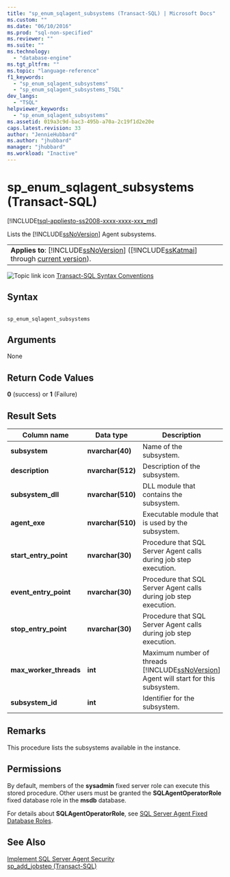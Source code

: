 ```yaml
---
title: "sp_enum_sqlagent_subsystems (Transact-SQL) | Microsoft Docs"
ms.custom: ""
ms.date: "06/10/2016"
ms.prod: "sql-non-specified"
ms.reviewer: ""
ms.suite: ""
ms.technology: 
  - "database-engine"
ms.tgt_pltfrm: ""
ms.topic: "language-reference"
f1_keywords: 
  - "sp_enum_sqlagent_subsystems"
  - "sp_enum_sqlagent_subsystems_TSQL"
dev_langs: 
  - "TSQL"
helpviewer_keywords: 
  - "sp_enum_sqlagent_subsystems"
ms.assetid: 019a3c9d-bac3-495b-a70a-2c19f1d2e20e
caps.latest.revision: 33
author: "JennieHubbard"
ms.author: "jhubbard"
manager: "jhubbard"
ms.workload: "Inactive"
---
```

# sp_enum_sqlagent_subsystems (Transact-SQL)
[!INCLUDE[tsql-appliesto-ss2008-xxxx-xxxx-xxx_md](../../includes/tsql-appliesto-ss2008-xxxx-xxxx-xxx-md.md)]

  Lists the [!INCLUDE[ssNoVersion](../../includes/ssnoversion-md.md)] Agent subsystems.  
  
||  
|-|  
|**Applies to**: [!INCLUDE[ssNoVersion](../../includes/ssnoversion-md.md)] ([!INCLUDE[ssKatmai](../../includes/sskatmai-md.md)] through [current version](http://go.microsoft.com/fwlink/p/?LinkId=299658)).|  
  
 ![Topic link icon](../../database-engine/configure-windows/media/topic-link.gif "Topic link icon") [Transact-SQL Syntax Conventions](../../t-sql/language-elements/transact-sql-syntax-conventions-transact-sql.md)  
  
## Syntax  
  
```  
  
sp_enum_sqlagent_subsystems  
```  
  
## Arguments  
 None  
  
## Return Code Values  
 **0** (success) or **1** (Failure)  
  
## Result Sets  
  
|Column name|Data type|Description|  
|-----------------|---------------|-----------------|  
|**subsystem**|**nvarchar(40)**|Name of the subsystem.|  
|**description**|**nvarchar(512)**|Description of the subsystem.|  
|**subsystem_dll**|**nvarchar(510)**|DLL module that contains the subsystem.|  
|**agent_exe**|**nvarchar(510)**|Executable module that is used by the subsystem.|  
|**start_entry_point**|**nvarchar(30)**|Procedure that SQL Server Agent calls during job step execution.|  
|**event_entry_point**|**nvarchar(30)**|Procedure that SQL Server Agent calls during job step execution.|  
|**stop_entry_point**|**nvarchar(30)**|Procedure that SQL Server Agent calls during job step execution.|  
|**max_worker_threads**|**int**|Maximum number of threads [!INCLUDE[ssNoVersion](../../includes/ssnoversion-md.md)] Agent will start for this subsystem.|  
|**subsystem_id**|**int**|Identifier for the subsystem.|  
  
## Remarks  
 This procedure lists the subsystems available in the instance.  
  
## Permissions  
 By default, members of the **sysadmin** fixed server role can execute this stored procedure. Other users must be granted the **SQLAgentOperatorRole** fixed database role in the **msdb** database.  
  
 For details about **SQLAgentOperatorRole**, see [SQL Server Agent Fixed Database Roles](http://msdn.microsoft.com/library/719ce56b-d6b2-414a-88a8-f43b725ebc79).  
  
## See Also  
 [Implement SQL Server Agent Security](http://msdn.microsoft.com/library/d770d35c-c8de-4e00-9a85-7d03f45a0f0d)   
 [sp_add_jobstep &#40;Transact-SQL&#41;](../../relational-databases/system-stored-procedures/sp-add-jobstep-transact-sql.md)  
  
  
